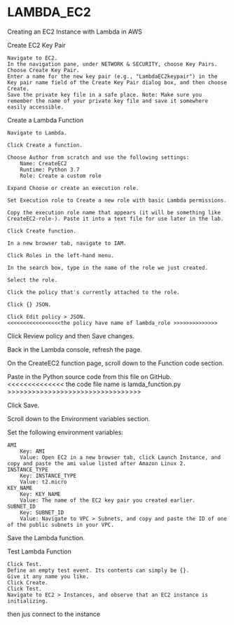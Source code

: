 # LAMBDA_EC2

Creating an EC2 Instance with Lambda in AWS

Create EC2 Key Pair

    Navigate to EC2.
    In the navigation pane, under NETWORK & SECURITY, choose Key Pairs.
    Choose Create Key Pair.
    Enter a name for the new key pair (e.g., "LambdaEC2keypair") in the Key pair name field of the Create Key Pair dialog box, and then choose Create.
    Save the private key file in a safe place. Note: Make sure you remember the name of your private key file and save it somewhere easily accessible.

Create a Lambda Function

    Navigate to Lambda.

    Click Create a function.

    Choose Author from scratch and use the following settings:
        Name: CreateEC2
        Runtime: Python 3.7
        Role: Create a custom role

    Expand Choose or create an execution role.

    Set Execution role to Create a new role with basic Lambda permissions.

    Copy the execution role name that appears (it will be something like CreateEC2-role-). Paste it into a text file for use later in the lab.

    Click Create function.

    In a new browser tab, navigate to IAM.

    Click Roles in the left-hand menu.

    In the search box, type in the name of the role we just created.

    Select the role.

    Click the policy that's currently attached to the role.

    Click {} JSON.

    Click Edit policy > JSON.
    <<<<<<<<<<<<<<<<<the policy have name of lambda_role >>>>>>>>>>>>>>



Click Review policy and then Save changes.

Back in the Lambda console, refresh the page.

On the CreateEC2 function page, scroll down to the Function code section.

Paste in the Python source code from this file on GitHub.
<<<<<<<<<<<<<< the code file name is lamda_function.py >>>>>>>>>>>>>>>>>>>>>>>>>>>>>>>>>



Click Save.

Scroll down to the Environment variables section.

Set the following environment variables:

    AMI
        Key: AMI
        Value: Open EC2 in a new browser tab, click Launch Instance, and copy and paste the ami value listed after Amazon Linux 2.
    INSTANCE_TYPE
        Key: INSTANCE_TYPE
        Value: t2.micro
    KEY_NAME
        Key: KEY_NAME
        Value: The name of the EC2 key pair you created earlier.
    SUBNET_ID
        Key: SUBNET_ID
        Value: Navigate to VPC > Subnets, and copy and paste the ID of one of the public subnets in your VPC.

Save the Lambda function.

Test Lambda Function

    Click Test.
    Define an empty test event. Its contents can simply be {}.
    Give it any name you like.
    Click Create.
    Click Test.
    Navigate to EC2 > Instances, and observe that an EC2 instance is initializing.

then jus connect to the instance

